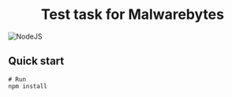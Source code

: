 <h1 style="text-align:center;">Test task for Malwarebytes</h1>


![NodeJS](nodejs.png)

## Quick start

```
# Run
npm install
```
